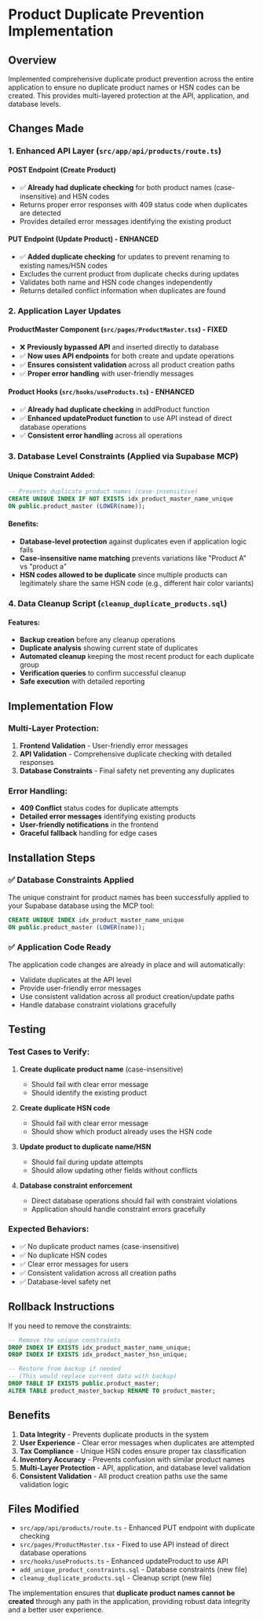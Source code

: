 # Product Duplicate Prevention Implementation

## Overview
Implemented comprehensive duplicate product prevention across the entire application to ensure no duplicate product names or HSN codes can be created. This provides multi-layered protection at the API, application, and database levels.

## Changes Made

### 1. Enhanced API Layer (`src/app/api/products/route.ts`)

#### POST Endpoint (Create Product)
- ✅ **Already had duplicate checking** for both product names (case-insensitive) and HSN codes
- Returns proper error responses with 409 status code when duplicates are detected
- Provides detailed error messages identifying the existing product

#### PUT Endpoint (Update Product) - **ENHANCED**
- ✅ **Added duplicate checking** for updates to prevent renaming to existing names/HSN codes
- Excludes the current product from duplicate checks during updates
- Validates both name and HSN code changes independently
- Returns detailed conflict information when duplicates are found

### 2. Application Layer Updates

#### ProductMaster Component (`src/pages/ProductMaster.tsx`) - **FIXED**
- ❌ **Previously bypassed API** and inserted directly to database
- ✅ **Now uses API endpoints** for both create and update operations
- ✅ **Ensures consistent validation** across all product creation paths
- ✅ **Proper error handling** with user-friendly messages

#### Product Hooks (`src/hooks/useProducts.ts`) - **ENHANCED**
- ✅ **Already had duplicate checking** in addProduct function
- ✅ **Enhanced updateProduct function** to use API instead of direct database operations
- ✅ **Consistent error handling** across all operations

### 3. Database Level Constraints (Applied via Supabase MCP)

#### Unique Constraint Added:
```sql
-- Prevents duplicate product names (case-insensitive)
CREATE UNIQUE INDEX IF NOT EXISTS idx_product_master_name_unique 
ON public.product_master (LOWER(name));
```

#### Benefits:
- **Database-level protection** against duplicates even if application logic fails
- **Case-insensitive name matching** prevents variations like "Product A" vs "product a"
- **HSN codes allowed to be duplicate** since multiple products can legitimately share the same HSN code (e.g., different hair color variants)

### 4. Data Cleanup Script (`cleanup_duplicate_products.sql`)

#### Features:
- **Backup creation** before any cleanup operations
- **Duplicate analysis** showing current state of duplicates
- **Automated cleanup** keeping the most recent product for each duplicate group
- **Verification queries** to confirm successful cleanup
- **Safe execution** with detailed reporting

## Implementation Flow

### Multi-Layer Protection:
1. **Frontend Validation** - User-friendly error messages
2. **API Validation** - Comprehensive duplicate checking with detailed responses
3. **Database Constraints** - Final safety net preventing any duplicates

### Error Handling:
- **409 Conflict** status codes for duplicate attempts
- **Detailed error messages** identifying existing products
- **User-friendly notifications** in the frontend
- **Graceful fallback** handling for edge cases

## Installation Steps

### ✅ Database Constraints Applied
The unique constraint for product names has been successfully applied to your Supabase database using the MCP tool:

```sql
CREATE UNIQUE INDEX idx_product_master_name_unique 
ON public.product_master (LOWER(name));
```

### ✅ Application Code Ready
The application code changes are already in place and will automatically:
- Validate duplicates at the API level
- Provide user-friendly error messages  
- Use consistent validation across all product creation/update paths
- Handle database constraint violations gracefully

## Testing

### Test Cases to Verify:

1. **Create duplicate product name** (case-insensitive)
   - Should fail with clear error message
   - Should identify the existing product

2. **Create duplicate HSN code**
   - Should fail with clear error message
   - Should show which product already uses the HSN code

3. **Update product to duplicate name/HSN**
   - Should fail during update attempts
   - Should allow updating other fields without conflicts

4. **Database constraint enforcement**
   - Direct database operations should fail with constraint violations
   - Application should handle constraint errors gracefully

### Expected Behaviors:
- ✅ No duplicate product names (case-insensitive)
- ✅ No duplicate HSN codes
- ✅ Clear error messages for users
- ✅ Consistent validation across all creation paths
- ✅ Database-level safety net

## Rollback Instructions

If you need to remove the constraints:

```sql
-- Remove the unique constraints
DROP INDEX IF EXISTS idx_product_master_name_unique;
DROP INDEX IF EXISTS idx_product_master_hsn_unique;

-- Restore from backup if needed
-- (This would replace current data with backup)
DROP TABLE IF EXISTS public.product_master;
ALTER TABLE product_master_backup RENAME TO product_master;
```

## Benefits

1. **Data Integrity** - Prevents duplicate products in the system
2. **User Experience** - Clear error messages when duplicates are attempted
3. **Tax Compliance** - Unique HSN codes ensure proper tax classification
4. **Inventory Accuracy** - Prevents confusion with similar product names
5. **Multi-Layer Protection** - API, application, and database level validation
6. **Consistent Validation** - All product creation paths use the same validation logic

## Files Modified

- `src/app/api/products/route.ts` - Enhanced PUT endpoint with duplicate checking
- `src/pages/ProductMaster.tsx` - Fixed to use API instead of direct database operations
- `src/hooks/useProducts.ts` - Enhanced updateProduct to use API
- `add_unique_product_constraints.sql` - Database constraints (new file)
- `cleanup_duplicate_products.sql` - Cleanup script (new file)

The implementation ensures that **duplicate product names cannot be created** through any path in the application, providing robust data integrity and a better user experience.

